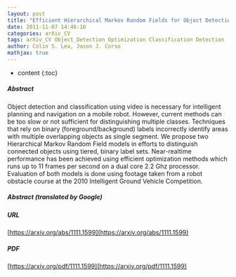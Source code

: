 ```yaml
---
layout: post
title: "Efficient Hierarchical Markov Random Fields for Object Detection on a Mobile Robot"
date: 2011-11-07 14:46:16
categories: arXiv_CV
tags: arXiv_CV Object_Detection Optimization Classification Detection
author: Colin S. Lea, Jason J. Corso
mathjax: true
---
```


* content
{:toc}

##### Abstract
Object detection and classification using video is necessary for intelligent planning and navigation on a mobile robot. However, current methods can be too slow or not sufficient for distinguishing multiple classes. Techniques that rely on binary (foreground/background) labels incorrectly identify areas with multiple overlapping objects as single segment. We propose two Hierarchical Markov Random Field models in efforts to distinguish connected objects using tiered, binary label sets. Near-realtime performance has been achieved using efficient optimization methods which runs up to 11 frames per second on a dual core 2.2 Ghz processor. Evaluation of both models is done using footage taken from a robot obstacle course at the 2010 Intelligent Ground Vehicle Competition.

##### Abstract (translated by Google)


##### URL
[https://arxiv.org/abs/1111.1599](https://arxiv.org/abs/1111.1599)

##### PDF
[https://arxiv.org/pdf/1111.1599](https://arxiv.org/pdf/1111.1599)

